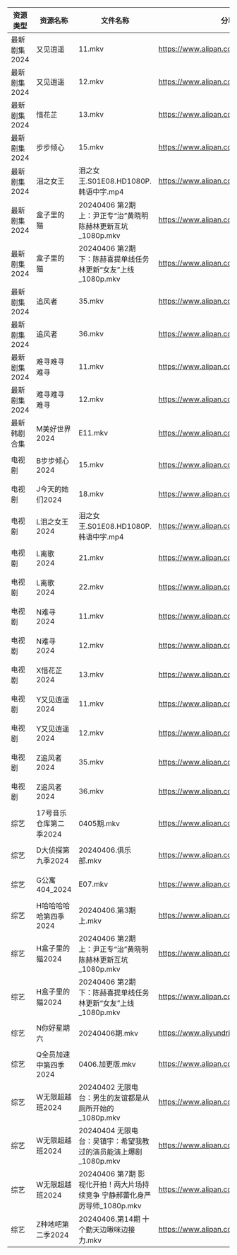 | 资源类型     | 资源名称           | 文件名称                                             | 分享链接                                      | 更新时间                |
| -------- | -------------- | ------------------------------------------------ | ----------------------------------------- | ------------------- |
| 最新剧集2024 | 又见逍遥           | 11.mkv                                           | https://www.alipan.com/s/FSE5sMRBGvY      | 2024-04-06 20:08:13 |
| 最新剧集2024 | 又见逍遥           | 12.mkv                                           | https://www.alipan.com/s/FSE5sMRBGvY      | 2024-04-06 20:08:13 |
| 最新剧集2024 | 惜花芷            | 13.mkv                                           | https://www.alipan.com/s/ksVatFbvNEQ      | 2024-04-06 14:10:06 |
| 最新剧集2024 | 步步倾心           | 15.mkv                                           | https://www.alipan.com/s/7ULDdUeBa7r      | 2024-04-06 14:10:07 |
| 最新剧集2024 | 泪之女王           | 泪之女王.S01E08.HD1080P.韩语中字.mp4                     | https://www.alipan.com/s/GeUjD9NLoSf      | 2024-04-06 22:14:06 |
| 最新剧集2024 | 盒子里的猫          | 20240406 第2期 上：尹正专“治”黄晓明 陈赫林更新互坑_1080p.mkv       | https://www.alipan.com/s/oY4p7DSmHpo      | 2024-04-06 14:10:22 |
| 最新剧集2024 | 盒子里的猫          | 20240406 第2期 下：陈赫喜提单线任务 林更新“女友”上线_1080p.mkv      | https://www.alipan.com/s/oY4p7DSmHpo      | 2024-04-06 14:10:22 |
| 最新剧集2024 | 追风者            | 35.mkv                                           | https://www.alipan.com/s/feF1C7yCtvC      | 2024-04-06 20:08:19 |
| 最新剧集2024 | 追风者            | 36.mkv                                           | https://www.alipan.com/s/feF1C7yCtvC      | 2024-04-06 20:08:19 |
| 最新剧集2024 | 难寻难寻难寻         | 11.mkv                                           | https://www.alipan.com/s/jfXaT4Jjziw      | 2024-04-06 14:10:18 |
| 最新剧集2024 | 难寻难寻难寻         | 12.mkv                                           | https://www.alipan.com/s/jfXaT4Jjziw      | 2024-04-06 14:10:18 |
| 最新韩剧合集   | M美好世界2024      | E11.mkv                                          | https://www.alipan.com/s/3hVi9iw3g6N      | 2024-04-06 00:05:30 |
| 电视剧      | B步步倾心2024      | 15.mkv                                           | https://www.alipan.com/s/PQr6VqXP1pv      | 2024-04-06 14:05:07 |
| 电视剧      | J今天的她们2024     | 18.mkv                                           | https://www.alipan.com/s/g6ZxuPBqnNb      | 2024-04-06 20:05:52 |
| 电视剧      | L泪之女王2024      | 泪之女王.S01E08.HD1080P.韩语中字.mp4                     | https://www.alipan.com/s/GhYLZdpMfQz      | 2024-04-06 22:12:06 |
| 电视剧      | L离歌2024        | 21.mkv                                           | https://www.alipan.com/s/Xsv9y886bC2      | 2024-04-06 14:05:34 |
| 电视剧      | L离歌2024        | 22.mkv                                           | https://www.alipan.com/s/Xsv9y886bC2      | 2024-04-06 14:05:34 |
| 电视剧      | N难寻2024        | 11.mkv                                           | https://www.alipan.com/s/LpkZvEaQ2AH      | 2024-04-06 14:05:42 |
| 电视剧      | N难寻2024        | 12.mkv                                           | https://www.alipan.com/s/LpkZvEaQ2AH      | 2024-04-06 14:05:42 |
| 电视剧      | X惜花芷2024       | 13.mkv                                           | https://www.alipan.com/s/J7zmSZZvrmn      | 2024-04-06 14:05:54 |
| 电视剧      | Y又见逍遥2024      | 11.mkv                                           | https://www.alipan.com/s/xmduqmGsokz      | 2024-04-06 20:06:57 |
| 电视剧      | Y又见逍遥2024      | 12.mkv                                           | https://www.alipan.com/s/xmduqmGsokz      | 2024-04-06 20:06:57 |
| 电视剧      | Z追风者2024       | 35.mkv                                           | https://www.alipan.com/s/5WiMcYBHLCM      | 2024-04-06 20:07:15 |
| 电视剧      | Z追风者2024       | 36.mkv                                           | https://www.alipan.com/s/5WiMcYBHLCM      | 2024-04-06 20:07:15 |
| 综艺       | 17号音乐仓库第二季2024 | 0405期.mkv                                        | https://www.alipan.com/s/9UjuDVabbAo      | 2024-04-06 00:06:07 |
| 综艺       | D大侦探第九季2024    | 20240406.俱乐部.mkv                                 | https://www.alipan.com/s/D2ZWBwPxiYi      | 2024-04-06 14:09:21 |
| 综艺       | G公寓404_2024    | E07.mkv                                          | https://www.alipan.com/s/GoS4LufpWv2      | 2024-04-06 00:06:24 |
| 综艺       | H哈哈哈哈哈第四季2024  | 20240406.第3期上.mkv                                | https://www.alipan.com/s/CgezbEPvmVp      | 2024-04-06 14:09:26 |
| 综艺       | H盒子里的猫2024     | 20240406 第2期 上：尹正专“治”黄晓明 陈赫林更新互坑_1080p.mkv       | https://www.alipan.com/s/cnUw8UeQ7bS      | 2024-04-06 14:09:28 |
| 综艺       | H盒子里的猫2024     | 20240406 第2期 下：陈赫喜提单线任务 林更新“女友”上线_1080p.mkv      | https://www.alipan.com/s/cnUw8UeQ7bS      | 2024-04-06 14:09:28 |
| 综艺       | N你好星期六         | 20240406期.mkv                                    | https://www.aliyundrive.com/s/QGPr3eRo3pE | 2024-04-06 22:06:54 |
| 综艺       | Q全员加速中第四季2024  | 0406.加更版.mkv                                     | https://www.alipan.com/s/e7gcZ4pytd9      | 2024-04-06 14:09:44 |
| 综艺       | W无限超越班2024     | 20240402 无限电台：男生的友谊都是从厕所开始的_1080p.mkv            | https://www.alipan.com/s/Wwex7BWuJFP      | 2024-04-06 22:07:06 |
| 综艺       | W无限超越班2024     | 20240404 无限电台：吴镇宇：希望我教过的演员能演上爆剧_1080p.mkv        | https://www.alipan.com/s/Wwex7BWuJFP      | 2024-04-06 22:07:06 |
| 综艺       | W无限超越班2024     | 20240406 第7期 影视化开拍！两大片场持续竞争 宁静郝蕾化身严厉导师_1080p.mkv | https://www.alipan.com/s/Wwex7BWuJFP      | 2024-04-06 22:07:06 |
| 综艺       | Z种地吧第二季2024    | 20240406.第14期 十个勤天边啾咪边接力.mkv                     | https://www.alipan.com/s/1DyAWe9bo96      | 2024-04-06 14:09:55 |
